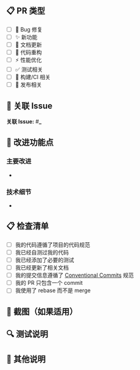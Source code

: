 ## 📋 PR 类型

<!-- 请选择以下类型之一，并删除其他选项 -->

- [ ] 🐛 Bug 修复
- [ ] ✨ 新功能
- [ ] 📝 文档更新
- [ ] 🎨 代码重构
- [ ] ⚡ 性能优化
- [ ] ✅ 测试相关
- [ ] 🔧 构建/CI 相关
- [ ] 🚀 发布相关

## 🔗 关联 Issue

<!-- 请关联相关的 issue，格式：#issue_number -->

**关联 Issue:** #**\_**

## 🎯 改进功能点

<!-- 请详细描述本次 PR 的改进功能点 -->

### 主要改进

-

### 技术细节

-

## 📋 检查清单

<!-- 请确保完成以下检查项 -->

- [ ] 我的代码遵循了项目的代码规范
- [ ] 我已经自测过我的代码
- [ ] 我已经添加了必要的测试
- [ ] 我已经更新了相关文档
- [ ] 我的提交信息遵循了 [Conventional Commits](https://www.conventionalcommits.org/) 规范
- [ ] 我的 PR 只包含一个 commit
- [ ] 我使用了 rebase 而不是 merge

## 📸 截图（如果适用）

<!-- 如果是 UI 相关的改动，请添加截图 -->

## 🔍 测试说明

<!-- 请描述如何测试这个 PR -->

## 📝 其他说明

<!-- 添加任何其他需要说明的信息 -->
